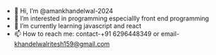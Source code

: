- 👋 Hi, I’m @amankhandelwal-2024
- 👀 I’m interested in programming especiallly front end programming
- 🌱 I’m currently learning javascript and react
- 📫 How to reach me: contact-+91 6296448349  or email- khandelwalritesh159@gmail.com



<!---
amankhandelwal-2024/amankhandelwal-2024 is a ✨ special ✨ repository because its `README.md` (this file) appears on your GitHub profile.
You can click the Preview link to take a look at your changes.
--->

